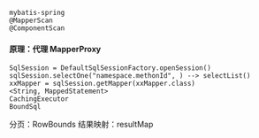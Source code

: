 ```
mybatis-spring
@MapperScan
@ComponentScan
```

#### 原理：代理 MapperProxy
```
SqlSession = DefaultSqlSessionFactory.openSession()
sqlSession.selectOne("namespace.methonId", ) --> selectList()
xxMapper = sqlSession.getMapper(xxMapper.class)
<String, MappedStatement>
CachingExecutor
BoundSql
```

分页：RowBounds
结果映射：resultMap
